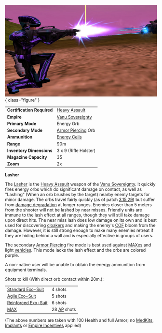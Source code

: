 ![soldier firing a Lasher](../images/Lasher.jpg){ class="figure" }

|                            |                                                        |
| -------------------------- | ------------------------------------------------------ |
| **Certification Required** | [Heavy Assault](../certifications/Heavy_Assault.md)    |
| **Empire**                 | [Vanu Sovereignty](../terminology/Vanu_Sovereignty.md)         |
| **Primary Mode**           | Energy Orb                                             |
| **Secondary Mode**         | [Armor Piercing](../terminology/Armor_Piercing.md) Orb |
| **Ammunition**             | [Energy Cells](../ammunition/Energy_Cell.md)           |
| **Range**                  | 90m                                                    |
| **Inventory Dimensions**   | 3 x 9 (Rifle Holster)                                  |
| **Magazine Capacity**      | 35                                                     |
| **Zoom**                   | 2x                                                     |

**Lasher**

The [Lasher](Lasher.md) is the
[Heavy Assault](../certifications/Heavy_Assault.md) weapon of the
[Vanu Sovereignty](../terminology/Vanu_Sovereignty.md). It quickly fires energy orbs
which do significant damage on contact, as well as "Lashing" (When an orb
brushes by the target) nearby enemy targets for minor damage. The orbs travel
fairly quickly (as of patch [3.15.29](../patches/3.15.29.md)) but suffer from
[damage degradation](../terminology/Damage_Degradation.md) at longer ranges.
Enemies closer than 5 meters from the shooter will not be lashed by near misses.
Friendly units are immune to the lash effect at all ranges, though they will
still take damage upon direct hits. The near miss lash does low damage on its
own and is best used for discovering [cloakers](../armor/Infiltration_Suit.md)
and making the enemy's [COF](../terminology/Cone_of_fire.md) bloom from the
damage. However, it is still strong enough to make many enemies retreat if they
are hiding behind a wall and is especially effective in groups of users.

The secondary [Armor Piercing](../terminology/Armor_Piercing.md) fire mode is
best used against [MAXes](../armor/Mechanized_Assault_Exo-Suit.md) and light
[vehicles](../vehicles/Vehicle.md). This mode lacks the lash effect and the orbs
are colored purple.

A non-native user will be unable to obtain the energy ammunition from equipment
terminals.

Shots to kill (With direct orb contact within 20m.):

|                                                        |                                                 |
| ------------------------------------------------------ | ----------------------------------------------- |
| [Standard Exo-Suit](../armor/Standard_Exo-Suit.md)     | 4 shots                                         |
| [Agile Exo-Suit](../armor/Agile_Exo-Suit.md)           | 5 shots                                         |
| [Reinforced Exo-Suit](../armor/Reinforced_Exo-Suit.md) | 6 shots                                         |
| [MAX](../armor/Mechanized_Assault_Exo-Suit.md)         | 28 [AP](../terminology/Armor_Piercing.md) shots |

(The above numbers are taken with 100 Health and full Armor; no
[MedKits](../items/MedKit.md), [Implants](../implants/index.md) or
[Empire Incentives](../terminology/Empire_Incentives.md) applied)
